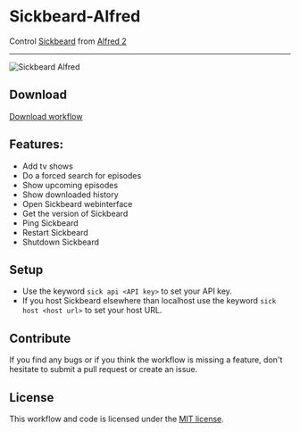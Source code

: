Sickbeard-Alfred
================

Control [Sickbeard](http://sickbeard.com/) from [Alfred 2](http://www.alfredapp.com/)

------

![Sickbeard Alfred](http://cl.ly/O74l/Screen%20Shot%202013-04-06%20at%2020.52.24.png "Add new tv show to Sickbeard")

## Download

[Download workflow](https://github.com/Fogh/Sickbeard-Alfred/raw/master/Sickbeard.alfredworkflow)

## Features: 

* Add tv shows
* Do a forced search for episodes
* Show upcoming episodes
* Show downloaded history
* Open Sickbeard webinterface
* Get the version of Sickbeard
* Ping Sickbeard
* Restart Sickbeard
* Shutdown Sickbeard

## Setup

* Use the keyword `sick api <API key>` to set your API key.
* If you host Sickbeard elsewhere than localhost use the keyword `sick host <host url>` to set your host URL.

## Contribute

If you find any bugs or if you think the workflow is missing a feature, don't hesitate to submit a pull request or create an issue.

## License

This workflow and code is licensed under the [MIT license](http://opensource.org/licenses/MIT).
